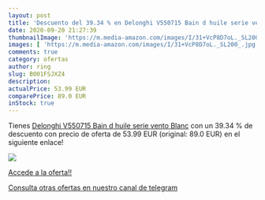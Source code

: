 ```yaml
---
layout: post
title: 'Descuento del 39.34 % en Delonghi V550715 Bain d huile serie vent'
date: 2020-09-20 21:27:39
thumbnailImage: 'https://m.media-amazon.com/images/I/31+VcP8D7oL._SL200_.jpg'
images: [ 'https://m.media-amazon.com/images/I/31+VcP8D7oL._SL200_.jpg' ]
comments: true
category: ofertas
author: ring
slug: B001FSJXZ4
description:
actualPrice: 53.99 EUR
comparePrice: 89.0 EUR
inStock: true
---
```


Tienes [Delonghi V550715 Bain d huile serie vento  Blanc](https://www.amazon.com/dp/B001FSJXZ4/?tag=redken08-20) con un 39.34 % de descuento con precio de oferta de 53.99 EUR (original: 89.0 EUR) en el siguiente enlace!

[![](https://m.media-amazon.com/images/I/31+VcP8D7oL._SL200_.jpg)](https://www.amazon.com/dp/B001FSJXZ4/?tag=redken08-20)

[Accede a la oferta!!](https://www.amazon.com/dp/B001FSJXZ4/?tag=redken08-20)

[Consulta otras ofertas en nuestro canal de telegram](https://t.me/s/ofertas25)
